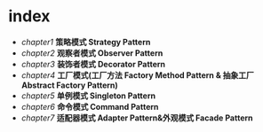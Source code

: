 # index
+ _chapter1_ **策略模式 Strategy Pattern**
+ _chapter2_ **观察者模式 Observer Pattern**
+ _chapter3_ **装饰者模式 Decorator Pattern**
+ _chapter4_ **工厂模式(工厂方法 Factory Method Pattern & 抽象工厂 Abstract Factory Pattern)**
+ _chapter5_ **单例模式 Singleton Pattern**
+ _chapter6_ **命令模式 Command Pattern**
+ _chapter7_ **适配器模式 Adapter Pattern&外观模式 Facade Pattern**